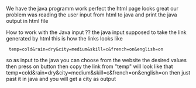 We have the java programm work perfect
the html page looks great
our problem was reading the user input from html to java and print the java output in html file

How to work with the Java input ??
   the java input supposed to take the link generated by html 
   this is how the links looks like
  
     temp=cold&rain=dry&city=medium&skill=c&french=on&english=on
so as input to the java you can choose from the website the desired values then press on button then copy the link from "temp"
will look like that      temp=cold&rain=dry&city=medium&skill=c&french=on&english=on
 then just past it in java and you will get a city as output
  
